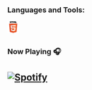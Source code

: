### Languages and Tools:


<a href="https://www.w3.org/html/" target="_blank"><img align="left" alt="HTML5" width="26px" src="https://raw.githubusercontent.com/github/explore/80688e429a7d4ef2fca1e82350fe8e3517d3494d/topics/html/html.png" /></a>
<br />
<br />

### Now Playing 🎧

[![Spotify](https://github-readme-remake.vercel.app/api/spotify)](https://open.spotify.com/intl-pt/track/60a0Rd6pjrkxjPbaKzXjfq?si=74b0d3373472405c)
<br/>
---
